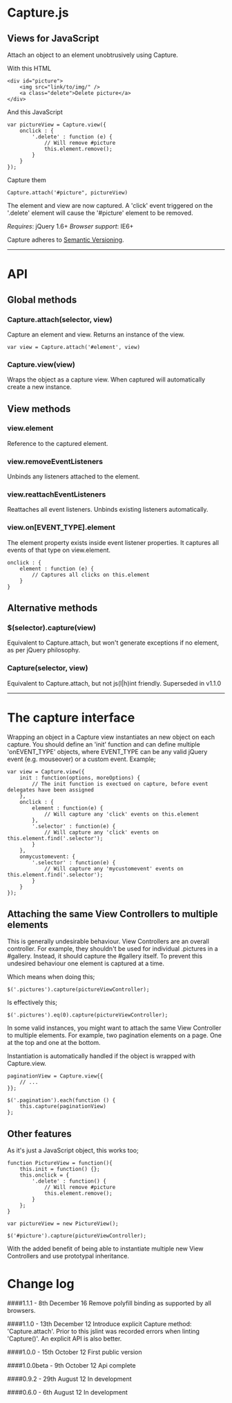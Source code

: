 
# Capture.js
## Views for JavaScript

Attach an object to an element unobtrusively using Capture.

With this HTML

	<div id="picture">
		<img src="link/to/img/" />
		<a class="delete">Delete picture</a>
	</div>

And this JavaScript

	var pictureView = Capture.view({
		onclick : {
			'.delete' : function (e) {
				// Will remove #picture
				this.element.remove();
			}
		}
	});

Capture them

	Capture.attach('#picture", pictureView)


The element and view are now captured. A 'click' event triggered on the '.delete' element will cause the '#picture' element to be removed.

*Requires*: jQuery 1.6+
*Browser support*: IE6+

Capture adheres to [Semantic Versioning](http://semver.org/).

----

# API

## Global methods

### Capture.attach(selector, view)

Capture an element and view. Returns an instance of the view.

	var view = Capture.attach('#element', view)

### Capture.view(view)
Wraps the object as a capture view. When captured will automatically create a new instance.


## View methods

### view.element
Reference to the captured element.

### view.removeEventListeners
Unbinds any listeners attached to the element.

### view.reattachEventListeners
Reattaches all event listeners. Unbinds existing listeners automatically.

### view.on[EVENT_TYPE].element
The element property exists inside event listener properties. It captures all events of that type on view.element.

	onclick : {
		element : function (e) {
			// Captures all clicks on this.element
		}
	}


## Alternative methods

### $(selector).capture(view)

Equivalent to Capture.attach, but won't generate exceptions if no element, as per jQuery philosophy.

### Capture(selector, view)

Equivalent to Capture.attach, but not js(l|h)int friendly. Superseded in v1.1.0



----

# The capture interface

Wrapping an object in a Capture view instantiates an new object on each capture. You should define an 'init' function and can define multiple 'onEVENT\_TYPE' objects, where EVENT\_TYPE can be any valid jQuery event (e.g. mouseover) or a custom event. Example;

	var view = Capture.view({
		init : function(options, moreOptions) {
			// The init function is exectued on capture, before event delegates have been assigned
		},
		onclick : {
			element : function(e) {
				// Will capture any 'click' events on this.element
			},
			'.selector' : function(e) {
				// Will capture any 'click' events on this.element.find('.selector');
			}
		},
		onmycustomevent: {
			'.selector' : function(e) {
				// Will capture any 'mycustomevent' events on this.element.find('.selector');
			}
		}
	});

## Attaching the same View Controllers to multiple elements

This is generally undesirable behaviour. View Controllers are an overall controller. For example, they shouldn't be used for individual .pictures in a #gallery. Instead, it should capture the #gallery itself.
To prevent this undesired behaviour one element is captured at a time.

Which means when doing this;

	$('.pictures').capture(pictureViewController);

Is effectively this;

	$('.pictures').eq(0).capture(pictureViewController);

In some valid instances, you might want to attach the same View Controller to multiple elements. For example, two pagination elements on a page. One at the top and one at the bottom.


Instantiation is automatically handled if the object is wrapped with Capture.view.

	paginationView = Capture.view{{
		// ...
	}};

	$('.pagination').each(function () {
		this.capture(paginationView)
	};

## Other features

As it's just a JavaScript object, this works too;

	function PictureView = function(){
		this.init = function() {};
		this.onclick = {
			'.delete' : function() {
				// Will remove #picture
				this.element.remove();
			}
		};
	}

	var pictureView = new PictureView();

	$('#picture').capture(pictureViewController);

With the added benefit of being able to instantiate multiple new View Controllers and use prototypal inheritance.


# Change log

####1.1.1 - 8th December 16
Remove polyfill binding as supported by all browsers.

####1.1.0 - 13th December 12
Introduce explicit Capture method: 'Capture.attach'. Prior to this jslint was recorded errors when linting 'Capture()'. An explicit API is also better.

####1.0.0 - 15th October 12
First public version

####1.0.0beta - 9th October 12
Api complete

####0.9.2 - 29th August 12
In development

####0.6.0 - 6th August 12
In development

